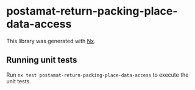 # postamat-return-packing-place-data-access

This library was generated with [Nx](https://nx.dev).

## Running unit tests

Run `nx test postamat-return-packing-place-data-access` to execute the unit tests.

